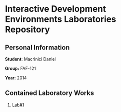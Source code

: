 # Interactive Development Environments Laboratories Repository

## Personal Information

**Student:** Macrinici Daniel

**Group:** FAF-121

**Year:** 2014

## Contained Laboratory Works

1. [Lab#1](https://github.com/TUM-FAF/FAF-081-Macrinici-Daniel/tree/master/IDE/Lab%231)
